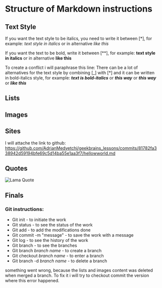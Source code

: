 # Structure of Markdown instructions

## Text Style

If you want the text style to be italics, you need to write it between [*], for example: *text style in italics* or in alternative _like this_

If you want the text to be bold, write it between [**], for example: **text style in italics** or in alternative __like this__

To create a conflict i will paraphrase this line: There can be a lot of alternatives for the text style by combining [_] with [*] and it can be written in bold-italics style, for example: *__text is bold-italics__* or _**this way**_ or ___this way___ or ***like this***

## Lists

## Images

## Sites

I will attache the link to github:
https://github.com/AdrianMedvetchi/geekbrains_lessons/commits/81782fa338942d59194bfe69c5d14ba55e1aa3f7/hellowworld.md

## Quotes

![Lama Quote][def]

## Finals
### Git instructions:
* Git init - to initiate the work
* Git status - to see the status of the work
* Git add - to add the modifications done
* Git commit -m "message" - to save the work with a message
* Git log - to see the history of the work
* Git branch - to see the branches
* Git branch _branch name_ - to create a branch
* Git checkout _branch name_ - to enter a branch
* Git branch -d _branch name_ - to delete a branch


[def]: <Dalai Lama quote.jpg>
something went wrong, because the lists and images content was deleted when merged a branch. To fix it i will try to checkout commit the version where this error happened.